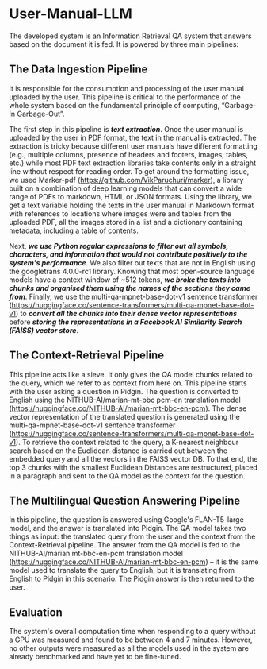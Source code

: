 # User-Manual-LLM
The developed system is an Information Retrieval QA system that answers based on the document it is fed. It is powered by three main pipelines:

## The Data Ingestion Pipeline

It is responsible for the consumption and processing of the user manual uploaded by the user. This pipeline is critical to the performance of the whole system based on the fundamental principle of computing, “Garbage-In Garbage-Out”. 

The first step in this pipeline is _**text extraction**_. Once the user manual is uploaded by the user in PDF format, the text in the manual is extracted. The extraction is tricky because different user manuals have different formatting (e.g., multiple columns, presence of headers and footers, images, tables, etc.) while most PDF text extraction libraries take contents only in a straight line without respect for reading order. To get around the formatting issue, we used Marker-pdf (https://github.com/VikParuchuri/marker), a library built on a combination of deep learning models that can convert a wide range of PDFs to markdown, HTML or JSON formats. Using the library, we get a text variable holding the texts in the user manual in Markdown format with references to locations where images were and tables from the uploaded PDF, all the images stored in a list and a dictionary containing metadata, including a table of contents. 

Next, _**we use Python regular expressions to filter out all symbols, characters, and information that would not contribute positively to the system's performance**_. We also filter out texts that are not in English using the googletrans 4.0.0-rc1 library. Knowing that most open-source language models have a context window of ~512 tokens, _**we broke the texts into chunks and organised them using the names of the sections they came from**_. Finally, we use the multi-qa-mpnet-base-dot-v1 sentence transformer (https://huggingface.co/sentence-transformers/multi-qa-mpnet-base-dot-v1) to _**convert all the chunks into their dense vector representations**_ before _**storing the representations in a Facebook AI Similarity Search (FAISS) vector store**_.

## The Context-Retrieval Pipeline

This pipeline acts like a sieve. It only gives the QA model chunks related to the query, which we refer to as context from here on. This pipeline starts with the user asking a question in Pidgin. The question is converted to English using the NITHUB-AI/marian-mt-bbc pcm-en translation model (https://huggingface.co/NITHUB-AI/marian-mt-bbc-en-pcm). The dense vector representation of the translated question is generated using the multi-qa-mpnet-base-dot-v1 sentence transformer (https://huggingface.co/sentence-transformers/multi-qa-mpnet-base-dot-v1). To retrieve the context related to the query, a K-nearest neighbour search based on the Euclidean distance is carried out between the embedded query and all the vectors in the FAISS vector DB. To that end, the top 3 chunks with the smallest Euclidean Distances are restructured, placed in a paragraph and sent to the QA model as the context for the question.

## The Multilingual Question Answering Pipeline

In this pipeline, the question is answered using Google's FLAN-T5-large model, and the answer is translated into Pidgin. The QA model takes two things as input: the translated query from the user and the context from the Context-Retrieval pipeline. The answer from the QA model is fed to the NITHUB-AI/marian mt-bbc-en-pcm translation model (https://huggingface.co/NITHUB-AI/marian-mt-bbc-en-pcm) – it is the same model used to translate the query to English, but it is translating from English to Pidgin in this scenario. The Pidgin answer is then returned to the user. 

## Evaluation

The system's overall computation time when responding to a query without a GPU was measured and found to be between 4 and 7 minutes. However, no other outputs were measured as all the models used in the system are already benchmarked and have yet to be fine-tuned.
